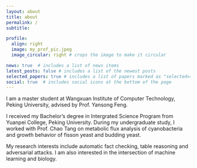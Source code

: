 ```yaml
---
layout: about
title: about
permalink: /
subtitle: 

profile:
  align: right
  image: my_prof_pic.jpeg
  image_circular: right # crops the image to make it circular

news: true  # includes a list of news items
latest_posts: false # includes a list of the newest posts
selected_papers: true # includes a list of papers marked as "selected={true}"
social: true  # includes social icons at the bottom of the page
---
```

I am a master student at Wangxuan Institute of Computer Technology, Peking University, advised by Prof. Yansong Feng. 

I received my Bachelor’s degree in Intergrated Science Program from Yuanpei College, Peking University. During my undergraduate study, I worked with Prof. Chao Tang on metabolic flux analysis of cyanobacteria and growth behavior of fisson yeast and budding yeast.


My research interests include automatic fact checking, table reasoning and adversarial attacks. I am also interested in the intersection of machine learning and biology. 





